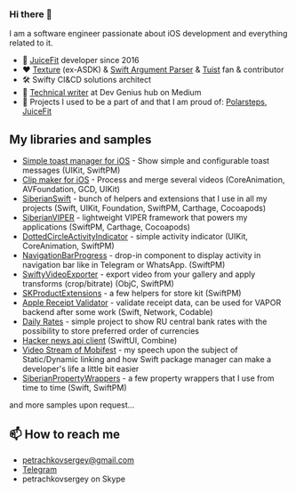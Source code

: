 ### Hi there 👋

I am a software engineer passionate about iOS development and everything related to it.

- 💪 [JuiceFit](https://apps.apple.com/us/app/juicefit/id1130889719) developer since 2016
- ❤️ [Texture](https://github.com/TextureGroup/Texture) (ex-ASDK) & [Swift Argument Parser](https://github.com/apple/swift-argument-parser) & [Tuist](https://github.com/tuist/tuist) fan & contributor
- 🛠 Swifty CI&CD solutions architect
- 📝 [Technical writer](https://medium.com/@petrachkovsergey) at Dev Genius hub on Medium
- 🔭 Projects I used to be a part of and that I am proud of: [Polarsteps](https://www.polarsteps.com/), [JuiceFit](https://apps.apple.com/us/app/juicefit/id1130889719)

## My libraries and samples

- [Simple toast manager for iOS](https://github.com/SergeyPetrachkov/JuicyToast) - Show simple and configurable toast messages (UIKit, SwiftPM)
- [Clip maker for iOS](https://github.com/SergeyPetrachkov/JuiceClipMaker) - Process and merge several videos (CoreAnimation, AVFoundation, GCD, UIKit)
- [SiberianSwift](https://github.com/SergeyPetrachkov/SiberianSwift) - bunch of helpers and extensions that I use in all my projects (Swift, UIKit, Foundation, SwiftPM, Carthage, Cocoapods)
- [SiberianVIPER](https://github.com/SergeyPetrachkov/SiberianVIPER) - lightweight VIPER framework that powers my applications (SwiftPM, Carthage, Cocoapods)
- [DottedCircleActivityIndicator](https://github.com/SergeyPetrachkov/DottedCircleActivityIndicator) - simple activity indicator (UIKit, CoreAnimation, SwiftPM)
- [NavigationBarProgress](https://github.com/SergeyPetrachkov/NavigationBarProgress) - drop-in component to display activity in navigation bar like in Telegram or WhatsApp. (SwiftPM)
- [SwiftyVideoExporter](https://github.com/SergeyPetrachkov/SwiftyVideoExporter) - export video from your gallery and apply transforms (crop/bitrate) (ObjC, SwiftPM)
- [SKProductExtensions](https://github.com/SergeyPetrachkov/SKProductExtensions) - a few helpers for store kit (SwiftPM)
- [Apple Receipt Validator](https://github.com/SergeyPetrachkov/AppleReceiptValidator) - validate receipt data, can be used for VAPOR backend after some work (Swift, Network, Codable)
- [Daily Rates](https://github.com/SergeyPetrachkov/DailyRatesRF) - simple project to show RU central bank rates with the possibility to store preferred order of currencies
- [Hacker news api client](https://github.com/SergeyPetrachkov/HackerNewsDemo) (SwiftUI, Combine)
- [Video Stream of Mobifest](https://www.youtube.com/watch?v=cA6vZWNvKvw&feature=youtu.be&ab_channel=videoCFT) - my speech upon the subject of Static/Dynamic linking and how Swift package manager can make a developer's life a little bit easier
- [SiberianPropertyWrappers](https://github.com/SergeyPetrachkov/SiberianPropertyWrappers) - a few property wrappers that I use from time to time (Swift, SwiftPM)

and more samples upon request...


## 📫 How to reach me

- petrachkovsergey@gmail.com
- [Telegram](https://t.me/petrachkovsergey)
- petrachkovsergey on Skype
